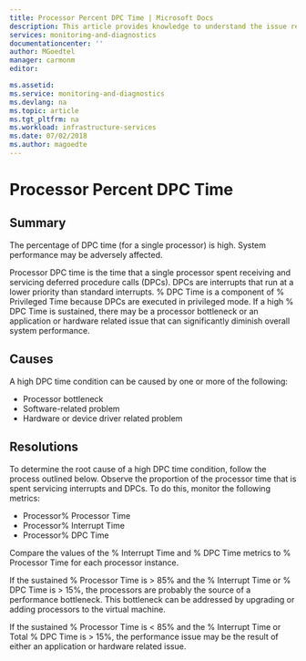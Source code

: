 ```yaml
---
title: Processor Percent DPC Time | Microsoft Docs
description: This article provides knowledge to understand the issue reported, what are the possible causes, and how to resolve the health issue identified by Azure Monitor VM Health.
services: monitoring-and-diagnostics
documentationcenter: ''
author: MGoedtel
manager: carmonm
editor: 

ms.assetid: 
ms.service: monitoring-and-diagnostics
ms.devlang: na
ms.topic: article
ms.tgt_pltfrm: na
ms.workload: infrastructure-services
ms.date: 07/02/2018
ms.author: magoedte
---
```


# Processor Percent DPC Time 

## Summary

The percentage of DPC time (for a single processor) is high. System performance may be adversely affected.

Processor DPC time is the time that a single processor spent receiving and servicing deferred procedure calls (DPCs). DPCs are interrupts that run at a lower priority than standard interrupts. % DPC Time is a component of % Privileged Time because DPCs are executed in privileged mode. If a high % DPC Time is sustained, there may be a processor bottleneck or an application or hardware related issue that can significantly diminish overall system performance.

## Causes

A high DPC time condition can be caused by one or more of the following:

- Processor bottleneck
- Software-related problem
- Hardware or device driver related problem

## Resolutions

To determine the root cause of a high DPC time condition, follow the process outlined below. Observe the proportion of the processor time that is spent servicing interrupts and DPCs. To do this, monitor the following metrics:

- Processor\% Processor Time
- Processor\% Interrupt Time
- Processor\% DPC Time

Compare the values of the % Interrupt Time and % DPC Time metrics to % Processor Time for each processor instance.

If the sustained % Processor Time is > 85% and the % Interrupt Time or % DPC Time is > 15%, the processors are probably the source of a performance bottleneck. This bottleneck can be addressed by upgrading or adding processors to the virtual machine.

If the sustained % Processor Time is < 85% and the % Interrupt Time or Total % DPC Time is > 15%, the performance issue may be the result of either an application or hardware related issue.